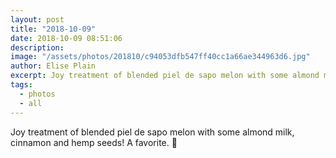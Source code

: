 ```yaml
---
layout: post
title: "2018-10-09"
date: 2018-10-09 08:51:06
description: 
image: "/assets/photos/201810/c94053dfb547ff40cc1a66ae344963d6.jpg"
author: Elise Plain
excerpt: Joy treatment of blended piel de sapo melon with some almond milk, cinnamon and hemp seeds! A favorite. 🌚
tags: 
  - photos
  - all
---
```


Joy treatment of blended piel de sapo melon with some almond milk, cinnamon and hemp seeds! A favorite. 🌚
<p></p>
